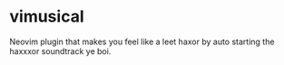# vimusical
Neovim plugin that makes you feel like a leet haxor by auto starting the haxxxor soundtrack ye boi.
